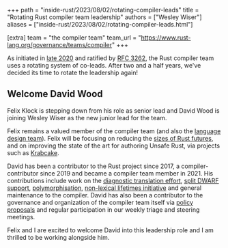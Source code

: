 +++
path = "inside-rust/2023/08/02/rotating-compiler-leads"
title = "Rotating Rust compiler team leadership"
authors = ["Wesley Wiser"]
aliases = ["inside-rust/2023/08/02/rotating-compiler-leads.html"]

[extra]
team = "the compiler team"
team_url = "https://www.rust-lang.org/governance/teams/compiler"
+++

As initiated in [late 2020] and ratified by [RFC 3262], the Rust compiler team uses a rotating system of co-leads.
After two and a half years, we've decided its time to rotate the leadership again!

## Welcome David Wood

Felix Klock is stepping down from his role as senior lead and David Wood is joining Wesley Wiser as the new junior lead for the team. 

Felix remains a valued member of the compiler team (and also the [language design team]).
Felix will be focusing on reducing the [sizes of Rust futures], and on improving the state of the art for authoring Unsafe Rust, via projects such as [Krabcake].

David has been a contributor to the Rust project since 2017, a compiler-contributor since 2019 and became a compiler team member in 2021.
His contributions include work on the [diagnostic translation effort], [split DWARF support], [polymorphisation], [non-lexical lifetimes initiative] and general maintenance to the compiler. 
David has also been a contributor to the governance and organization of the compiler team itself via [policy proposals] and regular participation in our weekly triage and steering meetings.

Felix and I are excited to welcome David into this leadership role and I am thrilled to be working alongside him.

[late 2020]: https://blog.rust-lang.org/inside-rust/2020/12/14/changes-to-compiler-team.html
[RFC 3262]: https://rust-lang.github.io/rfcs/3262-compiler-team-rolling-leads.html
[language design team]: https://lang-team.rust-lang.org/
[sizes of Rust futures]: https://github.com/rust-lang/rust/issues/69826 
[Krabcake]: https://github.com/pnkfelix/krabcake#what-is-this-krabcake
[diagnostic translation effort]: https://blog.rust-lang.org/inside-rust/2022/08/16/diagnostic-effort.html
[split DWARF support]: https://github.com/rust-lang/rust/pull/98051#issuecomment-1153776677
[polymorphisation]: https://davidtw.co/media/masters_dissertation.pdf
[non-lexical lifetimes initiative]: https://blog.rust-lang.org/2018/12/06/Rust-1.31-and-rust-2018.html#non-lexical-lifetimes
[policy proposals]: https://github.com/rust-lang/rust-forge/pull/639
